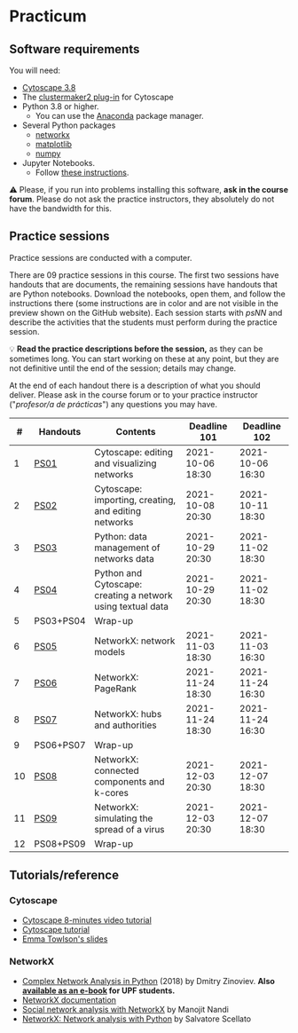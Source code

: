 # Practicum

## Software requirements

You will need:

* [Cytoscape 3.8](https://cytoscape.org/download.html)
* The [clustermaker2 plug-in](https://apps.cytoscape.org/apps/clustermaker2) for Cytoscape
* Python 3.8 or higher.
   * You can use the [Anaconda](https://www.anaconda.com/products/individual) package manager.
* Several Python packages
   * [networkx](https://networkx.github.io/)
   * [matplotlib](https://matplotlib.org/)
   * [numpy](https://numpy.org/)
* Jupyter Notebooks.
   * Follow [these instructions](https://jupyter.org/install.html).

:warning: Please, if you run into problems installing this software, **ask in the course forum**. Please do not ask the practice instructors, they absolutely do not have the bandwidth for this.

## Practice sessions

Practice sessions are conducted with a computer.

There are 09 practice sessions in this course. The first two sessions have handouts that are documents, the remaining sessions have handouts that are Python notebooks. Download the notebooks, open them, and follow the instructions there (some instructions are in color and are not visible in the preview shown on the GitHub website). Each session starts with *psNN* and describe the activities that the students must perform during the practice session.

:bulb: **Read the practice descriptions before the session,** as they can be sometimes long. You can start working on these at any point, but they are not definitive until the end of the session; details may change.

At the end of each handout there is a description of what you should deliver. Please ask in the course forum or to your practice instructor ("*profesor/a de prácticas*") any questions you may have.

| # | Handouts                                    | Contents | Deadline 101 | Deadline 102 |
|---|---------------------------------------------|----------|--------------|--------------|
| 1 | [PS01](ps01_cytoscape_basics.md)              | Cytoscape: editing and visualizing networks | 2021-10-06 18:30 | 2021-10-06 16:30
| 2 | [PS02](ps02_cytoscape_advanced.md)            | Cytoscape: importing, creating, and editing networks | 2021-10-08 20:30 | 2021-10-11 18:30
| 3 | [PS03](ps03_management_networks_data.ipynb)   | Python: data management of networks data | 2021-10-29 20:30 | 2021-11-02 18:30
| 4 | [PS04](ps04_networks_from_text.ipynb)         | Python and Cytoscape: creating a network using textual data | 2021-10-29 20:30 | 2021-11-02 18:30
| 5 | PS03+PS04                                     | Wrap-up |
| 6 | [PS05](ps05_network_models.ipynb)             | NetworkX: network models | 2021-11-03 18:30 | 2021-11-03 16:30
| 7 | [PS06](ps06_pagerank.ipynb)                   | NetworkX: PageRank | 2021-11-24 18:30 | 2021-11-24 16:30
| 8 | [PS07](ps07_hubs_and_authorities.ipynb)          | NetworkX: hubs and authorities | 2021-11-24 18:30 | 2021-11-24 16:30
| 9 | PS06+PS07                                     | Wrap-up |
| 10 | [PS08](ps08_components_k_cores.ipynb)        | NetworkX: connected components and k-cores | 2021-12-03 20:30 | 2021-12-07 18:30
| 11 | [PS09](ps09_viral_propagation.ipynb)         | NetworkX: simulating the spread of a virus | 2021-12-03 20:30 | 2021-12-07 18:30
| 12 | PS08+PS09                                    | Wrap-up |

## Tutorials/reference

### Cytoscape

* [Cytoscape 8-minutes video tutorial](https://www.youtube.com/watch?v=iGpxX0Kd4Z0&list=PLFQS98nmv__wFmmSDePx9FtQ2TFRS6wdR)
* [Cytoscape tutorial](https://github.com/cytoscape/cytoscape-tutorials/wiki)
* [Emma Towlson's slides](https://www.dropbox.com/s/37zleq3ynw6e0n6/Cytoscape_2017.pdf?dl=0)

### NetworkX

* [Complex Network Analysis in Python](https://www.amazon.com/gp/product/1680502697/) (2018) by Dmitry Zinoviev. **Also [available as an e-book](https://upfinder.upf.edu/iii/encore/record/C__Rb1557007?lang=cat) for UPF students.**
* [NetworkX documentation](https://networkx.github.io/)
* [Social network analysis with NetworkX](https://blog.dominodatalab.com/social-network-analysis-with-networkx/) by Manojit Nandi
* [NetworkX: Network analysis with Python](https://www.cl.cam.ac.uk/~cm542/teaching/2010/stna-pdfs/stna-lecture8.pdf) by Salvatore Scellato
